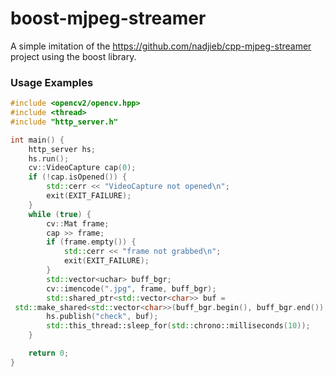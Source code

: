# boost-mjpeg-streamer

A simple imitation of the https://github.com/nadjieb/cpp-mjpeg-streamer project using the boost library.

### Usage Examples

```c++
#include <opencv2/opencv.hpp>
#include <thread>
#include "http_server.h"

int main() {
    http_server hs;
    hs.run();
    cv::VideoCapture cap(0);
    if (!cap.isOpened()) {
        std::cerr << "VideoCapture not opened\n";
        exit(EXIT_FAILURE);
    }
    while (true) {
        cv::Mat frame;
        cap >> frame;
        if (frame.empty()) {
            std::cerr << "frame not grabbed\n";
            exit(EXIT_FAILURE);
        }
        std::vector<uchar> buff_bgr;
        cv::imencode(".jpg", frame, buff_bgr);
        std::shared_ptr<std::vector<char>> buf =
 std::make_shared<std::vector<char>>(buff_bgr.begin(), buff_bgr.end());
        hs.publish("check", buf);
        std::this_thread::sleep_for(std::chrono::milliseconds(10));
    }

    return 0;
}
```
